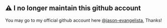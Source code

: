 ## :warning: I no longer maintain this github account
You may go to my official github account here [@jason-evangelista](https://github.com/jason-evangelista), Thanks!
